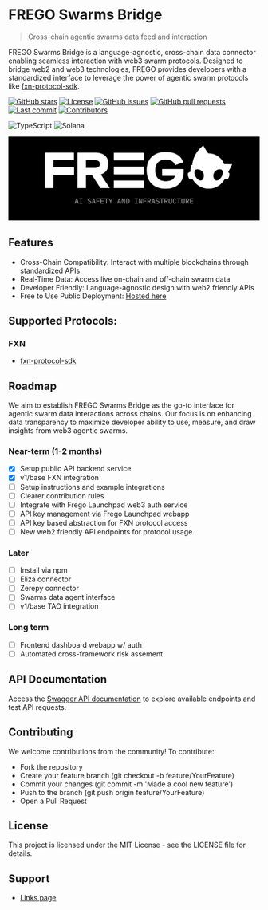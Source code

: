 # FREGO Swarms Bridge

> Cross-chain agentic swarms data feed and interaction

FREGO Swarms Bridge is a language-agnostic, cross-chain data connector enabling seamless interaction with web3 swarm protocols. Designed to bridge web2 and web3 technologies, FREGO provides developers with a standardized interface to leverage the power of agentic swarm protocols like [fxn-protocol-sdk](https://github.com/Oz-Networks/fxn-protocol-sdk).

[![GitHub stars](https://img.shields.io/github/stars/fregodotai/swarms-bridge?style=flat-square)](https://github.com/fregodotai/swarms-bridge/stargazers)
[![License](https://img.shields.io/badge/license-MIT-blue?style=flat-square)](https://github.com/fregodotai/swarms-bridge/blob/master/LICENSE.md)
[![GitHub issues](https://img.shields.io/github/issues/fregodotai/swarms-bridge?style=flat-square)](https://github.com/fregodotai/swarms-bridge/issues)
[![GitHub pull requests](https://img.shields.io/github/issues-pr/fregodotai/swarms-bridge?style=flat-square)](https://github.com/fregodotai/swarms-bridge/pulls)
[![Last commit](https://img.shields.io/github/last-commit/fregodotai/swarms-bridge?style=flat-square)](https://github.com/fregodotai/swarms-bridge/commits/master)
[![Contributors](https://img.shields.io/github/contributors/fregodotai/swarms-bridge?style=flat-square)](https://github.com/fregodotai/swarms-bridge/graphs/contributors)

![TypeScript](https://img.shields.io/badge/TypeScript-3178C6?style=flat-square&logo=typescript&logoColor=white)
![Solana](https://img.shields.io/badge/Solana-14F195?style=flat-square&logo=solana&logoColor=white&color=black)

![Cover](./Cover.png)

## Features

- Cross-Chain Compatibility: Interact with multiple blockchains through standardized APIs
- Real-Time Data: Access live on-chain and off-chain swarm data
- Developer Friendly: Language-agnostic design with web2 friendly APIs
- Free to Use Public Deployment: [Hosted here](https://data.frego.ai)

## Supported Protocols:

### FXN

- [fxn-protocol-sdk](https://github.com/Oz-Networks/fxn-protocol-sdk)

## Roadmap

We aim to establish FREGO Swarms Bridge as the go-to interface for agentic swarm data interactions across chains. Our focus is on enhancing data transparency to maximize developer ability to use, measure, and draw insights from web3 agentic swarms.

### Near-term (1-2 months)

- [x] Setup public API backend service
- [x] v1/base FXN integration
- [ ] Setup instructions and example integrations
- [ ] Clearer contribution rules
- [ ] Integrate with Frego Launchpad web3 auth service
- [ ] API key management via Frego Launchpad webapp
- [ ] API key based abstraction for FXN protocol access
- [ ] New web2 friendly API endpoints for protocol usage

### Later

- [ ] Install via npm
- [ ] Eliza connector
- [ ] Zerepy connector
- [ ] Swarms data agent interface
- [ ] v1/base TAO integration

### Long term

- [ ] Frontend dashboard webapp w/ auth
- [ ] Automated cross-framework risk assement

## API Documentation

Access the [Swagger API documentation](https://data.frego.ai/api-docs/) to explore available endpoints and test API requests.

## Contributing

We welcome contributions from the community! To contribute:

- Fork the repository
- Create your feature branch (git checkout -b feature/YourFeature)
- Commit your changes (git commit -m 'Made a cool new feature')
- Push to the branch (git push origin feature/YourFeature)
- Open a Pull Request

## License

This project is licensed under the MIT License - see the LICENSE file for details.

## Support

- [Links page](https://links.frego.ai)
